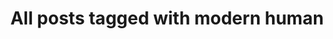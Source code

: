 ---
layout: tag
title: "All posts tagged with modern human"
permalink: /weblog/tags/modern-human/
taxonomy: modern human
---